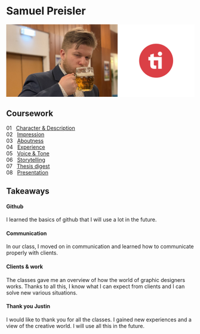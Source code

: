 # Samuel Preisler
![Sammy is enjoying his beer.](img/Samko.jpg)


## Coursework
01 &nbsp;&nbsp;[Character & Description](https://preislerdesign.github.io/english-for-designers/01-character-description/)<br>
02 &nbsp;&nbsp;[Impression](https://preislerdesign.github.io/english-for-designers/02-impression/)<br>
03 &nbsp;&nbsp;[Aboutness](https://preislerdesign.github.io/english-for-designers/03-aboutness/)<br>
04 &nbsp;&nbsp;[Experience](https://preislerdesign.github.io/english-for-designers/04-experience/)<br>
05 &nbsp;&nbsp;[Voice & Tone](https://preislerdesign.github.io/english-for-designers/05-voice-tone/)<br>
06 &nbsp;&nbsp;[Storytelling](https://preislerdesign.github.io/english-for-designers/06-storytelling/)<br>
07 &nbsp;&nbsp;[Thesis digest](https://preislerdesign.github.io/english-for-designers/10-thesis-digest/)<br>
08 &nbsp;&nbsp;[Presentation](https://preislerdesign.github.io/english-for-designers/11-presentation/)<br>

## Takeaways
#### Github
I learned the basics of github that I will use a lot in the future.
#### Communication
In our class, I moved on in communication and learned how to communicate properly with clients.
#### Clients & work
The classes gave me an overview of how the world of graphic designers works. Thanks to all this, I know what I can expect from clients and I can solve new various situations.
#### Thank you Justin
I would like to thank you for all the classes. I gained new experiences and a view of the creative world. I will use all this in the future.
